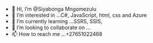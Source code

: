 - 👋 Hi, I’m @Siyabonga Mngomezulu
- 👀 I’m interested in ...C#, JavaScript, html, css and Azure
- 🌱 I’m currently learning ...SSRS, SSIS, 
- 💞️ I’m looking to collaborate on ...
- 📫 How to reach me ...+27651022468

<!---
SiyabongaVulindlelaBlessingMngomezulu/SiyabongaVulindlelaBlessingMngomezulu is a ✨ special ✨ repository because its `README.md` (this file) appears on your GitHub profile.
You can click the Preview link to take a look at your changes.
--->
